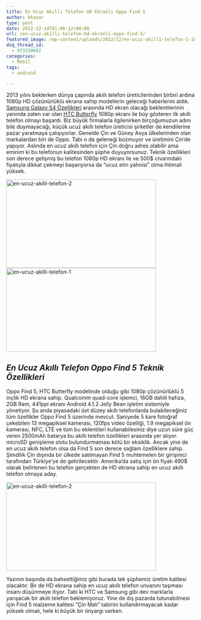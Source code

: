 ```yaml
---
title: En Ucuz Akıllı Telefon HD Ekranlı Oppo Find 5
author: bkazar
type: post
date: 2012-12-14T01:06:12+00:00
url: /en-ucuz-akilli-telefon-hd-ekranli-oppo-find-5/
featured_image: /wp-content/uploads/2012/12/en-ucuz-akilli-telefon-1-100x100.jpg
dsq_thread_id:
  - 973330682
categories:
  - Mobil
tags:
  - android

---
```

2013 yılını beklerken dünya çapında akıllı telefon üreticilerinden birbiri ardına 1080p HD çözünürlüklü ekrana sahip modellerin geleceği haberlerini aldık. [Samsung Galaxy S4 Özellikleri][1] arasında HD ekran olacağı beklentilerinin yanında zaten var olan [HTC Butterfly][2] 1080p ekranı ile boy gösteren ilk akıllı telefon olmayı başardı. Biz büyük firmalarla ilgilenirken birçoğumuzun adını bile duymayacağı, küçük ucuz akıllı telefon üreticisi şirketler de kendilerine pazar yaratmaya çalışıyorlar. Genelde Çin ve Güney Asya ülkelerinden olan markalardan biri de Oppo. Tabi o da geleneği bozmuyor ve üretimini Çin’de yapıyor. Aslında en ucuz akıllı telefon için Çin doğru adres olabilir ama eminim ki bu telefonun kalitesinden şüphe duyuyorsunuz. Teknik özellikleri son derece gelişmiş bu telefon 1080p HD ekranı ile ve 500$ civarındaki fiyatıyla dikkat çekmeyi başarıyorsa da &#8220;ucuz etin yahnisi&#8221; olma ihtimali yüksek.

<img class="aligncenter size-large wp-image-9887" alt="en-ucuz-akilli-telefon-2" src="https://www.murekkep.org/wp-content/uploads/2012/12/en-ucuz-akilli-telefon-2-400x237.jpg" width="400" height="237" srcset="https://www.murekkep.org/wp-content/uploads/2012/12/en-ucuz-akilli-telefon-2-400x237.jpg 400w, https://www.murekkep.org/wp-content/uploads/2012/12/en-ucuz-akilli-telefon-2-50x29.jpg 50w, https://www.murekkep.org/wp-content/uploads/2012/12/en-ucuz-akilli-telefon-2-125x74.jpg 125w, https://www.murekkep.org/wp-content/uploads/2012/12/en-ucuz-akilli-telefon-2-300x177.jpg 300w, https://www.murekkep.org/wp-content/uploads/2012/12/en-ucuz-akilli-telefon-2-514x305.jpg 514w, https://www.murekkep.org/wp-content/uploads/2012/12/en-ucuz-akilli-telefon-2.jpg 634w" sizes="(max-width: 400px) 100vw, 400px" /><img class="aligncenter size-large wp-image-9888" alt="en-ucuz-akilli-telefon-1" src="https://www.murekkep.org/wp-content/uploads/2012/12/en-ucuz-akilli-telefon-1-400x225.jpg" width="400" height="225" srcset="https://www.murekkep.org/wp-content/uploads/2012/12/en-ucuz-akilli-telefon-1-400x225.jpg 400w, https://www.murekkep.org/wp-content/uploads/2012/12/en-ucuz-akilli-telefon-1-50x28.jpg 50w, https://www.murekkep.org/wp-content/uploads/2012/12/en-ucuz-akilli-telefon-1-125x70.jpg 125w, https://www.murekkep.org/wp-content/uploads/2012/12/en-ucuz-akilli-telefon-1-300x168.jpg 300w, https://www.murekkep.org/wp-content/uploads/2012/12/en-ucuz-akilli-telefon-1-541x305.jpg 541w, https://www.murekkep.org/wp-content/uploads/2012/12/en-ucuz-akilli-telefon-1.jpg 634w" sizes="(max-width: 400px) 100vw, 400px" /> 

## _En Ucuz Akıllı Telefon Oppo Find 5 Teknik Özellikleri_

Oppo Find 5, HTC Butterfly modelinde olduğu gibi 1080p çözünürlüklü 5 inçlik HD ekrana sahip. Qualcomm quad-core işlemci, 16GB dahili hafıza, 2GB Ram, 441ppi ekranı Android 4.1.2 Jelly Bean işletim sistemiyle yönetiyor. Şu anda piyasadaki üst düzey akıllı telefonlarda bulabileceğiniz tüm özellikler Oppo Find 5 üzerinde mevcut. Saniyede 5 kare fotoğraf çekebilen 13 megapiksel kamerası, 120fps video özelliği, 1.9 megapiksel ön kamerası, NFC, LTE ve tüm bu eklentileri kullanabilesiniz diye uzun süre güç veren 2500mAh batarya bu akıllı telefon özellikleri arasında yer alıyor. microSD genişleme slotu bulundurmaması kötü bir eksiklik. Ancak yine de en ucuz akıllı telefon olsa da Find 5 son derece sağlam özelliklere sahip. Şimdilik Çin dışında bir ülkede satılmayan Find 5 muhtemelen bir girişimci tarafından Türkiye’ye de getirilecektir. Amerika’da satış için ön fiyatı 490$ olarak belirlenen bu telefon gerçekten de HD ekrana sahip en ucuz akıllı telefon olmaya aday.

<img class="aligncenter size-large wp-image-9887" alt="en-ucuz-akilli-telefon-2" src="https://www.murekkep.org/wp-content/uploads/2012/12/en-ucuz-akilli-telefon-2-400x237.jpg" width="400" height="237" srcset="https://www.murekkep.org/wp-content/uploads/2012/12/en-ucuz-akilli-telefon-2-400x237.jpg 400w, https://www.murekkep.org/wp-content/uploads/2012/12/en-ucuz-akilli-telefon-2-50x29.jpg 50w, https://www.murekkep.org/wp-content/uploads/2012/12/en-ucuz-akilli-telefon-2-125x74.jpg 125w, https://www.murekkep.org/wp-content/uploads/2012/12/en-ucuz-akilli-telefon-2-300x177.jpg 300w, https://www.murekkep.org/wp-content/uploads/2012/12/en-ucuz-akilli-telefon-2-514x305.jpg 514w, https://www.murekkep.org/wp-content/uploads/2012/12/en-ucuz-akilli-telefon-2.jpg 634w" sizes="(max-width: 400px) 100vw, 400px" /> 

Yazının başında da bahsettiğimiz gibi burada tek şüphemiz üretim kalitesi olacaktır. Bir de HD ekrana sahip en ucuz akıllı telefon unvanını taşıması insanı düşünmeye itiyor. Tabi ki HTC ve Samsung gibi dev marklarla yarışacak bir akıllı telefon beklemiyoruz. Yine de dış pazarda tutunabilmesi için Find 5 malzeme kalitesi “Çin Malı” tabirini kullandırmayacak kadar yüksek olmalı, hele ki büyük bir önyargı varken.

 [1]: https://www.murekkep.org/samsung-galaxy-s4-teknik-ozellikleri-9311 "samsung galaxy s4 özellikleri"
 [2]: https://www.murekkep.org/htc-butterfly-tanitildi-9682 "htc butterfly özellikleri"